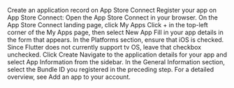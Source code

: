 Create an application record on App Store Connect
Register your app on App Store Connect:
Open the App Store Connect in your browser.
On the App Store Connect landing page, click My Apps
Click + in the top-left corner of the My Apps page, then select New App
Fill in your app details in the form that appears. In the Platforms section, ensure that iOS is checked. Since Flutter does not currently support tv OS, leave that checkbox unchecked. Click Create
Navigate to the application details for your app and select App Information from the sidebar.
In the General Information section, select the Bundle ID you registered in the preceding step.
For a detailed overview, see Add an app to your account.
